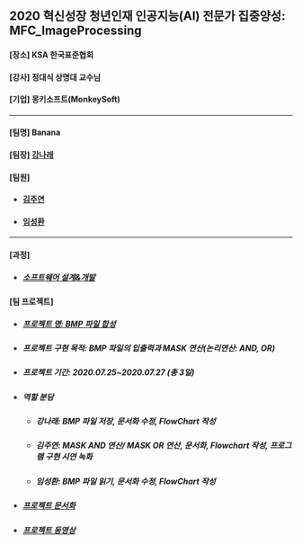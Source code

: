 ## 2020 혁신성장 청년인재 인공지능(AI) 전문가 집중양성: MFC_ImageProcessing
<h4>[장소] KSA 한국표준협회</h4>
<h4>[강사] 정대식 상명대 교수님</h4>
<h4>[기업] 몽키소프트(MonkeySoft)</h4>
<hr>
<h4>[팀명] Banana </h4>
<h4>[팀장] <a href = "https://github.com/kang-hana" > 강나래</a></h4>
  <h4>[팀원]</h4>
  <ul>
  <li>
    <h4><a href="https://github.com/jysaa5">김주연</a></h4>
  </li>
  <li>
    <h4><a href="https://github.com/SeongHwan-Lim">임성환</a></h4>
  </li>
  </ul>
  <hr>
<h4>[과정]</h4>
<ul>
  <li>
    <h5><a href="https://github.com/ksa-banana/Java_Programming/blob/master/Software_Design_And_Development_Process.md">소프트웨어 설계&개발</a></h5>
  </li>
  </ul>
<h4>[팀 프로젝트]</h4>

<ul>
  <li>
    <h5><a href="https://github.com/ksa-banana/MFC_ImageProcessing/tree/master/Version_1.0">프로젝트 명: BMP 파일 합성</a></h5>
  </li>
  <li>
    <h5>프로젝트 구현 목적: BMP 파일의 입출력과 MASK 연산(논리연산: AND, OR)</h5>
  </li>
   <li>
    <h5>프로젝트 기간: 2020.07.25~2020.07.27 (총 3일)</h5>
   </li>
   <li>
    <h5>역할 분담</h5>
   </li>
     <ul>
        <li>
          <h5>강나래: BMP 파일 저장, 문서화 수정, FlowChart 작성 </h5> 
        </li>
         <li>
          <h5>김주연: MASK AND 연산/ MASK OR 연산, 문서화, Flowchart 작성, 프로그램 구현 시연 녹화</h5> 
        </li>
         <li>
          <h5>임성환: BMP 파일 읽기, 문서화 수정, FlowChart 작성</h5> 
        </li>
      </ul>
    <li>
      <h5><a href="https://github.com/ksa-banana/MFC_ImageProcessing/blob/master/Document/TeamProject_DOC.md">프로젝트 문서화</a></h5>
    </li>
    <li>
      <h5><a href="https://youtu.be/vDR5q94ZbR8">프로젝트 동영상</a></h5>
    </li>
   </ul>
</ul>
